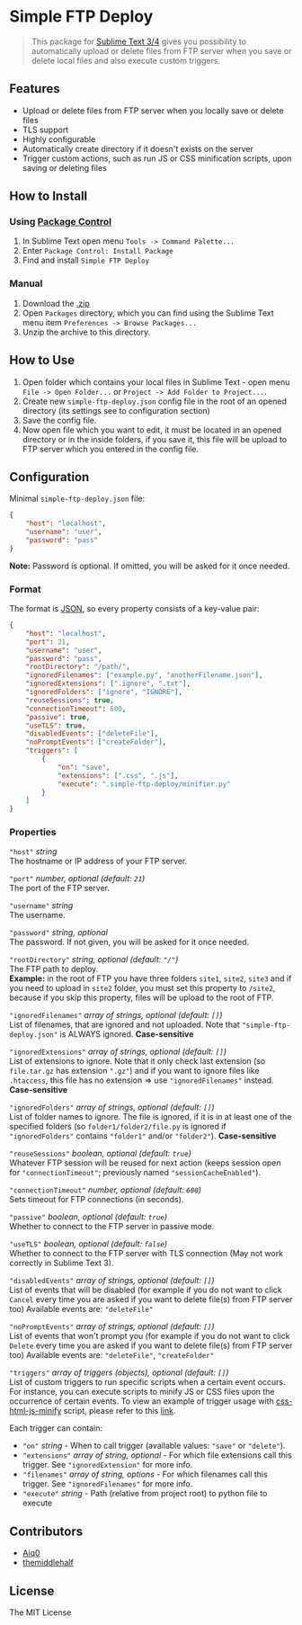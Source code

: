 # Simple FTP Deploy
> This package for [Sublime Text 3/4](https://www.sublimetext.com/) gives you possibility to automatically upload or delete files from FTP server when you save or delete local files and also execute custom triggers.

## Features
- Upload or delete files from FTP server when you locally save or delete files
- TLS support
- Highly configurable
- Automatically create directory if it doesn't exists on the server
- Trigger custom actions, such as run JS or CSS minification scripts, upon saving or deleting files

## How to Install

### Using [Package Control](https://packagecontrol.io)
1. In Sublime Text open menu `Tools -> Command Palette...`
2. Enter `Package Control: Install Package`
3. Find and install `Simple FTP Deploy`

### Manual
1. Download the [.zip](https://github.com/HexRx/simple-ftp-deploy/archive/master.zip)
2. Open `Packages` directory, which you can find using the Sublime Text menu item `Preferences -> Browse Packages...`
3. Unzip the archive to this directory.

## How to Use

1. Open folder which contains your local files in Sublime Text - open menu `File -> Open Folder...` or `Project -> Add Folder to Project...`.
2. Create new `simple-ftp-deploy.json` config file in the root of an opened directory (its settings see to configuration section)
3. Save the config file.
4. Now open file which you want to edit, it must be located in an opened directory or in the inside folders, if you save it, this file will be upload to FTP server which you entered in the config file.

## Configuration

Minimal `simple-ftp-deploy.json` file:
```json
{
    "host": "localhost",
    "username": "user",
    "password": "pass"
}
```

**Note:** Password is optional. If omitted, you will be asked for it once needed.

### Format
The format is [JSON](https://www.json.org), so every property consists of a key-value pair:
```json
{
    "host": "localhost",
    "port": 21,
    "username": "user",
    "password": "pass",
    "rootDirectory": "/path/",
    "ignoredFilenames": ["example.py", "anotherFilename.json"],
    "ignoredExtensions": [".ignore", ".txt"],
    "ignoredFolders": ["ignore", "IGNORE"],
    "reuseSessions": true,
    "connectionTimeout": 600,
    "passive": true,
    "useTLS": true,
    "disabledEvents": ["deleteFile"],
    "noPromptEvents": ["createFolder"],
    "triggers": [
        {
            "on": "save",
            "extensions": [".css", ".js"],
            "execute": ".simple-ftp-deploy/minifier.py"
        }
    ]
}
```

### Properties

`"host"` *string*  
The hostname or IP address of your FTP server.

`"port"` *number, optional (default: `21`)*  
The port of the FTP server.

`"username"` *string*  
The username.

`"password"` *string, optional*  
The password. If not given, you will be asked for it once needed.

`"rootDirectory"` *string, optional (default: `"/"`)*  
The FTP path to deploy.  
**Example:** in the root of FTP you have three folders `site1`, `site2`, `site3` and if you need to upload in `site2` folder, you must set this property to `/site2`, because if you skip this property, files will be upload to the root of FTP.

`"ignoredFilenames"` *array of strings, optional (default: `[]`)*  
List of filenames, that are ignored and not uploaded. Note that `"simple-ftp-deploy.json"` is ALWAYS ignored. **Case-sensitive**

`"ignoredExtensions"` *array of strings, optional (default: `[]`)*  
List of extensions to ignore. Note that it only check last extension (so `file.tar.gz` has extension `".gz"`) and if you want to ignore files like `.htaccess`, this file has no extension => use `"ignoredFilenames"` instead. **Case-sensitive**

`"ignoredFolders"` *array of strings, optional (default: `[]`)*  
List of folder names to ignore. The file is ignored, if it is in at least one of the specified folders (so `folder1/folder2/file.py` is ignored if `"ignoredFolders"` contains `"folder1"` and/or `"folder2"`). **Case-sensitive**

`"reuseSessions"` *boolean, optional (default: `true`)*  
Whatever FTP session will be reused for next action (keeps session open for `"connectionTimeout"`; previously named `"sessionCacheEnabled"`).

`"connectionTimeout"` *number, optional (default: `600`)*  
Sets timeout for FTP connections (in seconds).

`"passive"` *boolean, optional (default: `true`)*  
Whether to connect to the FTP server in passive mode.

`"useTLS"` *boolean, optional (default: `false`)*  
Whether to connect to the FTP server with TLS connection (May not work correctly in Sublime Text 3).

`"disabledEvents"` *array of strings, optional (default: `[]`)*  
List of events that will be disabled (for example if you do not want to click `Cancel` every time you are asked if you want to delete file(s) from FTP server too)
Available events are: `"deleteFile"`

`"noPromptEvents"` *array of strings, optional (default: `[]`)*  
List of events that won't prompt you (for example if you do not want to click `Delete` every time you are asked if you want to delete file(s) from FTP server too)
Available events are: `"deleteFile"`, `"createFolder"`

`"triggers"` *array of triggers (objects), optional (default: `[]`)*  
List of custom triggers to run specific scripts when a certain event occurs. For instance, you can execute scripts to minify JS or CSS files upon the occurrence of certain events. To view an example of trigger usage with [css-html-js-minify](https://github.com/juancarlospaco/css-html-js-minify) script, please refer to this [link](https://gist.github.com/Aiq0/790aa5f04209e5b049138445fd79c522). 

Each trigger can contain:

* `"on"` *string* - When to call trigger (available values: `"save"` or `"delete"`).
* `"extensions"` *array of string, optional* - For which file extensions call this trigger. See `"ignoredExtension"` for more info.
* `"filenames"` *array of string, options* - For which filenames call this trigger. See `"ignoredFilenames"` for more info.
* `"execute"` *string* - Path (relative from project root) to python file to execute

## Contributors
- [Aiq0](https://github.com/Aiq0)
- [themiddlehalf](https://github.com/themiddlehalf)

## License
The MIT License
